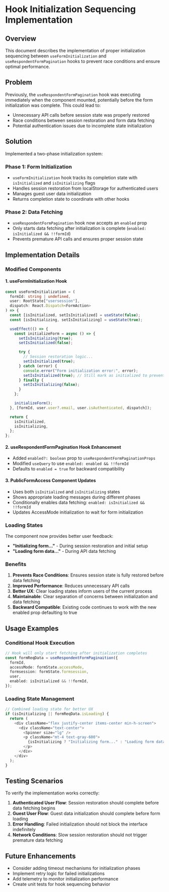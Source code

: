 # Hook Initialization Sequencing Implementation

## Overview

This document describes the implementation of proper initialization sequencing between `useFormInitialization` and `useRespondentFormPagination` hooks to prevent race conditions and ensure optimal performance.

## Problem

Previously, the `useRespondentFormPagination` hook was executing immediately when the component mounted, potentially before the form initialization was complete. This could lead to:

- Unnecessary API calls before session state was properly restored
- Race conditions between session restoration and form data fetching
- Potential authentication issues due to incomplete state initialization

## Solution

Implemented a two-phase initialization system:

### Phase 1: Form Initialization

- `useFormInitialization` hook tracks its completion state with `isInitialized` and `isInitializing` flags
- Handles session restoration from localStorage for authenticated users
- Manages guest user data initialization
- Returns completion state to coordinate with other hooks

### Phase 2: Data Fetching

- `useRespondentFormPagination` hook now accepts an `enabled` prop
- Only starts data fetching after initialization is complete (`enabled: isInitialized && !!formId`)
- Prevents premature API calls and ensures proper session state

## Implementation Details

### Modified Components

#### 1. useFormInitialization Hook

```typescript
const useFormInitialization = (
  formId: string | undefined,
  user: RootState["usersession"],
  dispatch: React.Dispatch<FormAction>
) => {
  const [isInitialized, setIsInitialized] = useState(false);
  const [isInitializing, setIsInitializing] = useState(true);

  useEffect(() => {
    const initializeForm = async () => {
      setIsInitializing(true);
      setIsInitialized(false);

      try {
        // Session restoration logic...
        setIsInitialized(true);
      } catch (error) {
        console.error("Form initialization error:", error);
        setIsInitialized(true); // Still mark as initialized to prevent blocking
      } finally {
        setIsInitializing(false);
      }
    };

    initializeForm();
  }, [formId, user.user?.email, user.isAuthenticated, dispatch]);

  return {
    isInitialized,
    isInitializing,
  };
};
```

#### 2. useRespondentFormPagination Hook Enhancement

- Added `enabled?: boolean` prop to `useRespondentFormPaginationProps`
- Modified `useQuery` to use `enabled: enabled && !!formId`
- Defaults to `enabled = true` for backward compatibility

#### 3. PublicFormAccess Component Updates

- Uses both `isInitialized` and `isInitializing` states
- Shows appropriate loading messages during different phases
- Conditionally enables data fetching: `enabled: isInitialized && !!formId`
- Updates AccessMode initialization to wait for form initialization

### Loading States

The component now provides better user feedback:

- **"Initializing form..."** - During session restoration and initial setup
- **"Loading form data..."** - During API data fetching

### Benefits

1. **Prevents Race Conditions**: Ensures session state is fully restored before data fetching
2. **Improved Performance**: Reduces unnecessary API calls
3. **Better UX**: Clear loading states inform users of the current process
4. **Maintainable**: Clear separation of concerns between initialization and data fetching
5. **Backward Compatible**: Existing code continues to work with the new enabled prop defaulting to true

## Usage Examples

### Conditional Hook Execution

```typescript
// Hook will only start fetching after initialization completes
const formReqData = useRespondentFormPaginaition({
  formId,
  accessMode: formState.accessMode,
  formsession: formState.formsession,
  user,
  enabled: isInitialized && !!formId,
});
```

### Loading State Management

```typescript
// Combined loading state for better UX
if (isInitializing || formReqData.isLoading) {
  return (
    <div className="flex justify-center items-center min-h-screen">
      <div className="text-center">
        <Spinner size="lg" />
        <p className="mt-4 text-gray-600">
          {isInitializing ? "Initializing form..." : "Loading form data..."}
        </p>
      </div>
    </div>
  );
}
```

## Testing Scenarios

To verify the implementation works correctly:

1. **Authenticated User Flow**: Session restoration should complete before data fetching begins
2. **Guest User Flow**: Guest data initialization should complete before form loading
3. **Error Handling**: Failed initialization should not block the interface indefinitely
4. **Network Conditions**: Slow session restoration should not trigger premature data fetching

## Future Enhancements

- Consider adding timeout mechanisms for initialization phases
- Implement retry logic for failed initializations
- Add telemetry to monitor initialization performance
- Create unit tests for hook sequencing behavior
